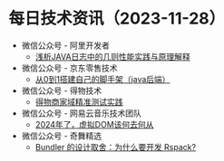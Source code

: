 # 每日技术资讯（2023-11-28）

- 微信公众号 - 阿里开发者
  - [浅析JAVA日志中的几则性能实践与原理解释](https://mp.weixin.qq.com/s?__biz=MzIzOTU0NTQ0MA==&mid=2247535936&idx=1&sn=0b48bb4803aa4daff2da3ea061718108)
- 微信公众号 - 京东零售技术
  - [从0到1搭建自己的脚手架（java后端）](https://mp.weixin.qq.com/s?__biz=MzUyMDAxMjQ3Ng==&mid=2247503891&idx=1&sn=6464e937ad9845b73217ebb39dafd349)
- 微信公众号 - 得物技术
  - [得物商家域精准测试实践](https://mp.weixin.qq.com/s?__biz=MzkxNTE3ODU0NA==&mid=2247513447&idx=1&sn=2e7df3985b0ba5ce5f2ea3174c444c83)
- 微信公众号 - 网易云音乐技术团队
  - [2024年了，虚拟DOM该何去何从](https://mp.weixin.qq.com/s?__biz=MzI1NTg3NzcwNQ==&mid=2247489745&idx=1&sn=f9461458b577fe631dd8b80afadca55c)
- 微信公众号 - 奇舞精选
  - [Bundler 的设计取舍：为什么要开发 Rspack?](https://mp.weixin.qq.com/s?__biz=Mzg4MTYwMzY1Mw==&mid=2247509736&idx=1&sn=3f9691871c34ecdb69c0dd10ffee0bb9)
